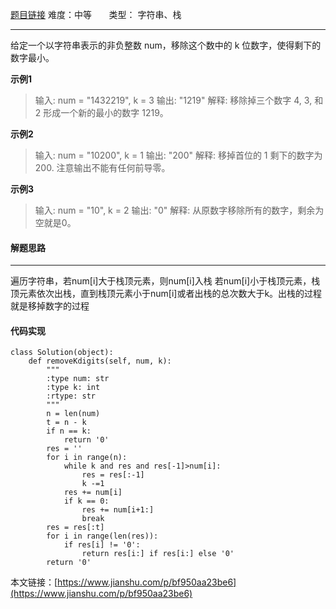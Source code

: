  [题目链接](https://leetcode-cn.com/problems/remove-k-digits/)
难度：中等         &nbsp;&nbsp;&nbsp;&nbsp;&nbsp;&nbsp;类型：  字符串、栈
***
 给定一个以字符串表示的非负整数 num，移除这个数中的 k 位数字，使得剩下的数字最小。

 
**示例1**
> 输入: num = "1432219", k = 3
输出: "1219"
解释: 移除掉三个数字 4, 3, 和 2 形成一个新的最小的数字 1219。

**示例2**
>输入: num = "10200", k = 1
输出: "200"
解释: 移掉首位的 1 剩下的数字为 200. 注意输出不能有任何前导零。

**示例3**
>输入: num = "10", k = 2
输出: "0"
解释: 从原数字移除所有的数字，剩余为空就是0。

#### 解题思路
***
 遍历字符串，若num[i]大于栈顶元素，则num[i]入栈
若num[i]小于栈顶元素，栈顶元素依次出栈，直到栈顶元素小于num[i]或者出栈的总次数大于k。出栈的过程就是移掉数字的过程



#### 代码实现
```
class Solution(object):
    def removeKdigits(self, num, k):
        """
        :type num: str
        :type k: int
        :rtype: str
        """        
        n = len(num)
        t = n - k
        if n == k:
            return '0'
        res = ''
        for i in range(n):             
            while k and res and res[-1]>num[i]:
                res = res[:-1] 
                k -=1
            res += num[i]          
            if k == 0:
                res += num[i+1:]
                break     
        res = res[:t]
        for i in range(len(res)):
            if res[i] != '0':
                return res[i:] if res[i:] else '0'
        return '0'
```

本文链接：[https://www.jianshu.com/p/bf950aa23be6](https://www.jianshu.com/p/bf950aa23be6)
